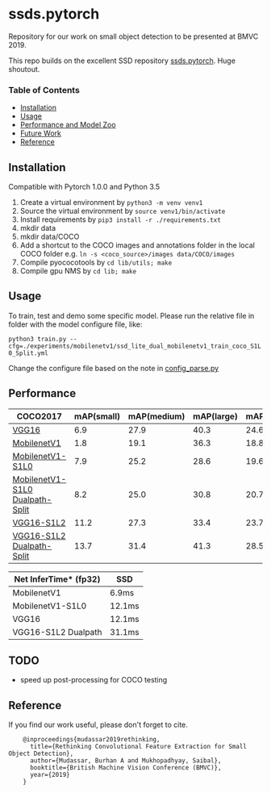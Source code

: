 # ssds.pytorch
Repository for our work on small object detection to be presented at BMVC 2019.

This repo builds on the excellent SSD repository [ssds.pytorch](https://github.com/ShuangXieIrene/ssds.pytorch). Huge shoutout.

### Table of Contents
- <a href='#installation'>Installation</a>
- <a href='#usage'>Usage</a>
- <a href='#performance'>Performance and Model Zoo</a>
- <a href='#todo'>Future Work</a>
- <a href='#reference'>Reference</a>

## Installation
Compatible with Pytorch 1.0.0 and Python 3.5

1. Create a virtual environment by `python3 -m venv venv1`
2. Source the virtual environment by `source venv1/bin/activate`
3. Install requirements by `pip3 install -r ./requirements.txt`
4. mkdir data
5. mkdir data/COCO
6. Add a shortcut to the COCO images and annotations folder in the local COCO folder e.g. `ln -s <coco_source>/images data/COCO/images`
7. Compile pyococotools by `cd lib/utils; make`
8. Compile gpu NMS by `cd lib; make`

## Usage
To train, test and demo some specific model. Please run the relative file in folder with the model configure file, like:

`python3 train.py --cfg=./experiments/mobilenetv1/ssd_lite_dual_mobilenetv1_train_coco_S1L0_Split.yml`

Change the configure file based on the note in [config_parse.py](./lib/utils/config_parse.py)

## Performance

| COCO2017                                                                          | mAP(small)| mAP(medium)| mAP(large)| mAP(overall)|
|-----------------------------------------------------------------------------------|-----------|------------|-----------|-------------|
| [VGG16](https://drive.google.com/open?id=1j7Co11dfT_OJIwAqNpTgjIA-I-btlOXc)       |6.9        |27.9        |40.3       |24.6         |
| [MobilenetV1](https://drive.google.com/open?id=1ZdiWfBvqBI8ICPP9p4UsQCgY5pSBJxTa) |1.8        |19.1        |36.3       |18.8         |
| [MobilenetV1-S1L0](https://gtvault-my.sharepoint.com/:u:/g/personal/bmudassar3_gatech_edu/EWFdH4ivbg1ItcNMU4BeoasBigQk_PvzzRoc4QxCHpooWQ?e=r6GYx0) |7.9        |25.2        |28.6       |19.6         |
| [MobilenetV1-S1L0 Dualpath-Split](https://gtvault-my.sharepoint.com/:u:/g/personal/bmudassar3_gatech_edu/ETnwvzTw0UxAjfVCKy27GWcBVqta38WORkDnGDpAgouFcQ?e=9WLtA5) |8.2        |25.0        |30.8       |20.7         |
| [VGG16-S1L2](https://gtvault-my.sharepoint.com/:u:/g/personal/bmudassar3_gatech_edu/EbAtKQCFUuNNoK7Q6c6wEvwB0k1yNXZuyQiRqYuSpc9RAg?e=kp7qwv)       |11.2        |27.3        |33.4       |23.7         |
| [VGG16-S1L2 Dualpath-Split](https://gtvault-my.sharepoint.com/:u:/g/personal/bmudassar3_gatech_edu/ER21bzQqbS5Psd4cqzI27LIBjzCp0Lf6ezKIdQcT-zmtDg?e=MBhrL9)       |13.7        |31.4        |41.3       |28.5         |

| Net InferTime* (fp32) | SSD     |
|-----------------------|---------|
| MobilenetV1           | 6.9ms   |
| MobilenetV1-S1L0      | 12.1ms  |
| VGG16                 | 12.1ms  |
| VGG16-S1L2 Dualpath   | 31.1ms  |



## TODO
- speed up post-processing for COCO testing

## Reference

If you find our work useful, please don't forget to cite.
```
    @inproceedings{mudassar2019rethinking,
      title={Rethinking Convolutional Feature Extraction for Small Object Detection},
      author={Mudassar, Burhan A and Mukhopadhyay, Saibal},
      booktitle={British Machine Vision Conference (BMVC)},
      year={2019}
    }
```
